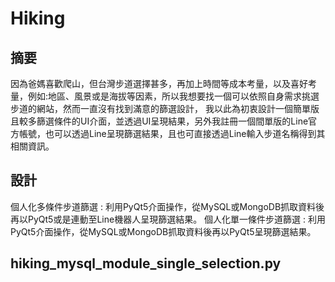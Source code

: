 # Hiking
## 摘要
因為爸媽喜歡爬山，但台灣步道選擇甚多，再加上時間等成本考量，以及喜好考量，例如:地區、風景或是海拔等因素，所以我想要找一個可以依照自身需求挑選步道的網站，然而一直沒有找到滿意的篩選設計，
我以此為初衷設計一個簡單版且較多篩選條件的UI介面，並透過UI呈現結果，另外我註冊一個間單版的Line官方帳號，也可以透過Line呈現篩選結果，且也可直接透過Line輸入步道名稱得到其相關資訊。
## 設計
個人化多條件步道篩選 : 利用PyQt5介面操作，從MySQL或MongoDB抓取資料後再以PyQt5或是連動至Line機器人呈現篩選結果。
個人化單一條件步道篩選 : 利用PyQt5介面操作，從MySQL或MongoDB抓取資料後再以PyQt5呈現篩選結果。
## hiking_mysql_module_single_selection.py
